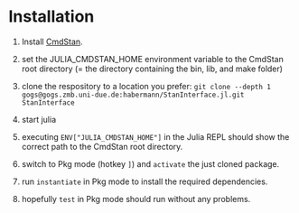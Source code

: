 # Installation

1. Install [CmdStan](https://github.com/stan-dev/cmdstan/tags).
2. set the JULIA_CMDSTAN_HOME environment variable to the CmdStan root directory
    (= the directory containing the bin, lib, and make folder)
3. clone the respository to a location you prefer:
    `git clone --depth 1 gogs@gogs.zmb.uni-due.de:habermann/StanInterface.jl.git StanInterface`

4. start julia
5. executing `ENV["JULIA_CMDSTAN_HOME"]` in the Julia REPL should show the correct
    path to the CmdStan root directory.
6. switch to Pkg mode (hotkey `]`) and `activate` the just cloned package.
7. run `instantiate` in Pkg mode to install the required dependencies.
8. hopefully `test` in Pkg mode should run without any problems.